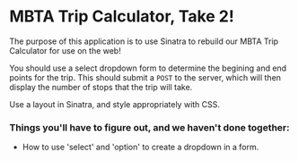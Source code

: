 # MBTA Trip Calculator, Take 2!

The purpose of this application is to use Sinatra to rebuild our MBTA Trip Calculator for use on the web!

You should use a select dropdown form to determine the begining and end points for the trip. This should submit a `POST` to the server, which will then display the number of stops that the trip will take. 

Use a layout in Sinatra, and style appropriately with CSS. 

### Things you'll have to figure out, and we haven't done together:

- How to use 'select' and 'option' to create a dropdown in a form. 

